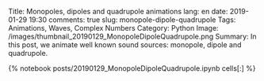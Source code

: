 ﻿Title: Monopoles, dipoles and quadrupole animations
lang: en
date: 2019-01-29 19:30
comments: true
slug: monopole-dipole-quadrupole
Tags: Animations, Waves, Complex Numbers
Category: Python
Image: /images/thumbnail_20190129_MonopoleDipoleQuadrupole.png
Summary: In this post, we animate well known sound sources: monopole, dipole and quadrupole.

{% notebook posts/20190129_MonopoleDipoleQuadrupole.ipynb cells[:] %}
